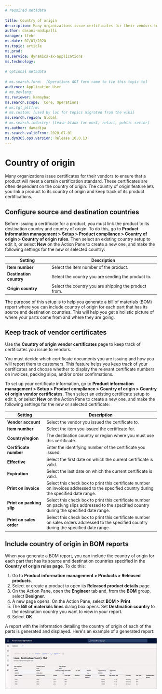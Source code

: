 ```yaml
---
# required metadata

title: Country of origin
description: Many organizations issue certificates for their vendors to ensure that a product will meet a certain certification standard. These certificates are often dependent on the country of origin. The country of origin feature lets you link a product to its country of origin and keep track of its product certifications.
author: dasani-madipalli
manager: tfehr
ms.date: 07/01/2020
ms.topic: article
ms.prod: 
ms.service: dynamics-ax-applications
ms.technology: 

# optional metadata

# ms.search.form:  [Operations AOT form name to tie this topic to]
audience: Application User
# ms.devlang: 
ms.reviewer: kamaybac
ms.search.scope:  Core, Operations
# ms.tgt_pltfrm: 
# ms.custom: [used by loc for topics migrated from the wiki]
ms.search.region: Global
# ms.search.industry: [leave blank for most, retail, public sector]
ms.author: damadipa
ms.search.validFrom: 2020-07-01
ms.dyn365.ops.version: Release 10.0.13
---
```


# Country of origin

Many organizations issue certificates for their vendors to ensure that a product will meet a certain certification standard. These certificates are often dependent on the country of origin. The country of origin feature lets you link a product to its country of origin and keep track of its product certifications.

## Configure source and destination countries

Before issuing a certificate for a product, you must link the product to its destination country and country of origin. To do this, go to **Product information management \> Setup \> Product compliance \> Country of origin \> Country of origin rules**. Then select an existing country setup to edit it, or select **New** on the Action Pane to create a new one, and make the following settings for the new or selected country:

| **Setting** | **Description** |
| --- | --- |
| **Item number** | Select the item number of the product. |
| **Destination country** | Select the country you are sending the product to. |
| **Origin country** | Select the country you are shipping the product from. |

The purpose of this setup is to help you generate a bill of materials (BOM) report where you can include country of origin for each part that has its source and destination countries. This will help you get a holistic picture of where your parts come from and where they are going.

## Keep track of vendor certificates

Use the **Country of origin vendor certificates** page to keep track of certificates you issue to vendors.

You must decide which certificate documents you are issuing and how you will report them to customers. This feature helps you keep track of your certificates and choose whether to display the relevant certificate numbers on invoices, packing slips, and/or order confirmations.

To set up your certificate information, go to **Product information management \> Setup \> Product compliance \> Country of origin \> Country of origin vendor certificates**. Then select an existing certificate setup to edit it, or select **New** on the Action Pane to create a new one, and make the following settings for the new or selected certificate:

| **Setting** | **Description** |
| --- | --- |
| **Vendor account** | Select the vendor you issued the certificate to. |
| **Item number** | Select the item you issued the certificate for. |
| **Country/region** | The destination country or region where you must use this certificate. |
| **Certificate number** | Enter the identifying number of the certificate you issued. |
| **Effective** | Select the first date on which the current certificate is valid.|
| **Expiration** | Select the last date on which the current certificate is valid. |
| **Print on invoice** | Select this check box to print this certificate number on invoices addressed to the specified country during the specified date range. |
| **Print on packing slip** | Select this check box to print this certificate number on packing slips addressed to the specified country during the specified date range. |
| **Print on sales order** | Select this check box to print this certificate number on sales orders addressed to the specified country during the specified date range. |

## Include country of origin in BOM reports

When you generate a BOM report, you can include the country of origin for each part that has its source and destination countries specified in the **Country of origin rules page**. To do this:

1. Go to **Product information management \> Products \> Released products**.
1. Select or create a product to open its **Released product details** page.
1. On the Action Pane, open the **Engineer** tab and, from the **BOM** group, select **Designer**.
1. A new page opens. On the Action Pane, select **BOM > Print**.
1. The **Bill of materials lines** dialog box opens. Set **Destination country** to the destination country you want to view in your report.
1. Select **OK**

A report with the information detailing the country of origin of each of the parts is generated and displayed. Here's an example of a generated report:

![Country of origin report](media/country-of-origin-report.png "Country of origin report")

